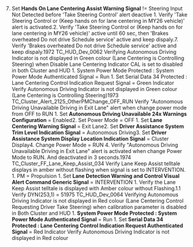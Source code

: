 7. Set **Hands On Lane Centering Assist Warning Signal** != Steering Input Not Detected before 'Take Steering Control' alert deactive 1. Verify 'Take Steering Control or (Keep hands on for lane centering in MY26 vehicle)' alert is activated.2. Verify 'Take Steering Control or (Keep hands on for lane centering in MY26 vehicle)' active until 60 sec, then 'Brakes overheated Do not drive Schedule service' active and keep dispaly.7. Verify 'Brakes overheated Do not drive Schedule service' active and keep dispaly.1972 TC_HUD_Dev_0062 Verifying Autonomous Driving Indicator is not displayed in Green colour (Lane Centering is Controlling Steering) when Disable Lane Centering Indicator CAL is set to disabled in both Cluster and HUD 1. System Power Mode Protected : System Power Mode Authenticated Signal = Run 1. Set Serial Data 34 Protected : Lane Centering Control Indication Request Signal = Green Indicator Verify Autonomous Driving Indicator is not displayed in Green colour (Lane Centering is Controlling Steering)1973 TC_Cluster_Alert_2125_OtherPMChange_OFF_RUN Verify "Autonomous Driving Unavailable Driving in Exit Lane" alert when change power mode from OFF to RUN 1. Set **Autonomous Driving Unavailable 24x Warnings Configuration** = Enabled2. Set Power Mode = OFF 1. Set **Lane Centering Warning Signal** = Exit Lane2. Set **Driver Assistance System Trim Level Indication Signal** = Autonomous Driving3. Set **Driver Assistance System Display Location Indication Signal** = Cluster Display4. Change Power Mode = RUN 4. Verify "Autonomous Driving Unavailable Driving in Exit Lane" alert is activated when change Power Mode to RUN. And deactivated in 3 seconds.1974 TC_Cluster_FF_Lane_Keep_Assist_034 Verify Lane Keep Assist telltale displays in amber without flashing when signal is set to INTERVENTION. 1. PM = Propulsion 1. Set **Lane Detection Warning and Control Visual Alert Command Generic Signal** = INTERVENTION 1. Verify the Lane Keep Assist telltale is displayed with Amber colour without Flashing.1.1 Verify DYN(253,1) = 51975 TC_HUD_Dev_0064 Verifying Autonomous Driving Indicator is not displayed in Red colour (Lane Centering Control Requesting Driver Take Steering) when calibration parameter is disabled in Both Cluster and HUD 1. **System Power Mode Protected : System Power Mode Authenticated Signal** = Run 1. Set **Serial Data 34 Protected : Lane Centering Control Indication Request Authenticated Signal** = Red Indicator Verify Autonomous Driving Indicator is not displayed in Red colour